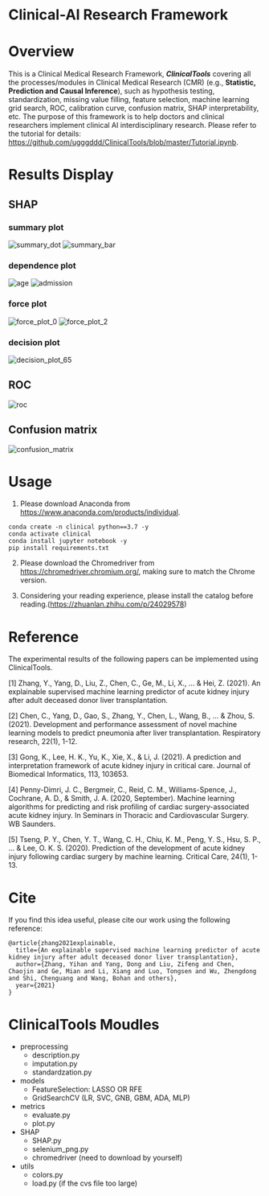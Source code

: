 # Clinical-AI Research Framework


# Overview
This is a Clinical Medical Research Framework, ***ClinicalTools*** covering all the processes/modules in Clinical Medical Research (CMR) (e.g., **Statistic, Prediction and Causal Inference**), such as hypothesis testing, standardization, missing value filling, feature selection, machine learning grid search, ROC, calibration curve, confusion matrix, SHAP interpretability, etc. The purpose of this framework is to help doctors and clinical researchers implement clinical AI interdisciplinary research. Please refer to the tutorial for details: https://github.com/ugggddd/ClinicalTools/blob/master/Tutorial.ipynb.

# Results Display

## SHAP 

### summary plot
![summary_dot](./Example_pics/summary_dot.png)
![summary_bar](./Example_pics/summary_bar.png)

### dependence plot

![age](./Example_pics/Age.png)
![admission](./Example_pics/Admission.png)

### force plot

![force_plot_0](./Example_pics/force_plot_patients_0.png)
![force_plot_2](./Example_pics/force_plot_patients_2.png)

### decision plot

![decision_plot_65](./Example_pics/patient_39.png)

## ROC

![roc](./Example_pics/roc.png)

## Confusion matrix

![confusion_matrix](./Example_pics/Confusion_matrix.png)

# Usage

1. Please download Anaconda from https://www.anaconda.com/products/individual.
```
conda create -n clinical python==3.7 -y
conda activate clinical
conda install jupyter notebook -y
pip install requirements.txt
```
2. Please download the Chromedriver from https://chromedriver.chromium.org/, making sure to match the Chrome version.

3. Considering your reading experience, please install the catalog before reading.(https://zhuanlan.zhihu.com/p/24029578)


# Reference

The experimental results of the following papers can be implemented using ClinicalTools.

[1] Zhang, Y., Yang, D., Liu, Z., Chen, C., Ge, M., Li, X., ... & Hei, Z. (2021). An explainable supervised machine learning predictor of acute kidney injury after adult deceased donor liver transplantation.

[2] Chen, C., Yang, D., Gao, S., Zhang, Y., Chen, L., Wang, B., ... & Zhou, S. (2021). Development and performance assessment of novel machine learning models to predict pneumonia after liver transplantation. Respiratory research, 22(1), 1-12.

[3] Gong, K., Lee, H. K., Yu, K., Xie, X., & Li, J. (2021). A prediction and interpretation framework of acute kidney injury in critical care. Journal of Biomedical Informatics, 113, 103653.

[4] Penny-Dimri, J. C., Bergmeir, C., Reid, C. M., Williams-Spence, J., Cochrane, A. D., & Smith, J. A. (2020, September). Machine learning algorithms for predicting and risk profiling of cardiac surgery-associated acute kidney injury. In Seminars in Thoracic and Cardiovascular Surgery. WB Saunders.

[5] Tseng, P. Y., Chen, Y. T., Wang, C. H., Chiu, K. M., Peng, Y. S., Hsu, S. P., ... & Lee, O. K. S. (2020). Prediction of the development of acute kidney injury following cardiac surgery by machine learning. Critical Care, 24(1), 1-13.

# Cite

If you find this idea useful, please cite our work using the following reference:

```
@article{zhang2021explainable,
  title={An explainable supervised machine learning predictor of acute kidney injury after adult deceased donor liver transplantation},
  author={Zhang, Yihan and Yang, Dong and Liu, Zifeng and Chen, Chaojin and Ge, Mian and Li, Xiang and Luo, Tongsen and Wu, Zhengdong and Shi, Chenguang and Wang, Bohan and others},
  year={2021}
}
```

# ClinicalTools Moudles
- preprocessing
  - description.py
  - imputation.py
  - standardzation.py
- models
  - FeatureSelection: LASSO OR RFE
  - GridSearchCV (LR, SVC, GNB, GBM, ADA, MLP)
- metrics
  - evaluate.py
  - plot.py
- SHAP
  - SHAP.py
  - selenium_png.py
  - chromedriver (need to download by yourself)
- utils
  - colors.py
  - load.py (if the cvs file too large)

